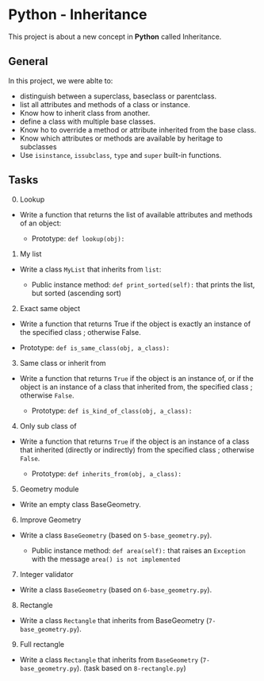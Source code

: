 # Python - Inheritance
This project is about a new concept in __Python__ called Inheritance.

## General
In this project, we were ablte to:
* distinguish between a superclass, baseclass or parentclass.
* list all attributes and methods of a class or instance.
* Know how to inherit class from another.
* define a class with multiple base classes.
* Know ho to override a method or attribute inherited from the base class.
* Know which attributes or methods are available by heritage to subclasses
* Use `isinstance`, `issubclass`, `type` and `super` built-in functions.

## Tasks
0. Lookup
* Write a function that returns the list of available attributes and methods of an object:

	* Prototype: `def lookup(obj):`

1. My list
* Write a class `MyList` that inherits from `list`:

	* Public instance method: `def print_sorted(self):` that prints the list, but sorted (ascending sort)

2. Exact same object
* Write a function that returns True if the object is exactly an instance of the specified class ; otherwise False.

* Prototype: `def is_same_class(obj, a_class):`

3. Same class or inherit from
* Write a function that returns `True` if the object is an instance of, or if the object is an instance of a class that inherited from, the specified class ; otherwise `False`.

	* Prototype: `def is_kind_of_class(obj, a_class):`

4. Only sub class of
* Write a function that returns `True` if the object is an instance of a class that inherited (directly or indirectly) from the specified class ; otherwise `False`.

	* Prototype: `def inherits_from(obj, a_class):`

5. Geometry module
* Write an empty class BaseGeometry.

6. Improve Geometry
* Write a class `BaseGeometry` (based on `5-base_geometry.py`).

	* Public instance method: `def area(self):` that raises an `Exception` with the message `area() is not implemented`

7. Integer validator
* Write a class `BaseGeometry` (based on `6-base_geometry.py`).

8. Rectangle
* Write a class `Rectangle` that inherits from BaseGeometry (`7-base_geometry.py`).

9. Full rectangle
* Write a class `Rectangle` that inherits from `BaseGeometry` (`7-base_geometry.py`). (task based on `8-rectangle.py`)
